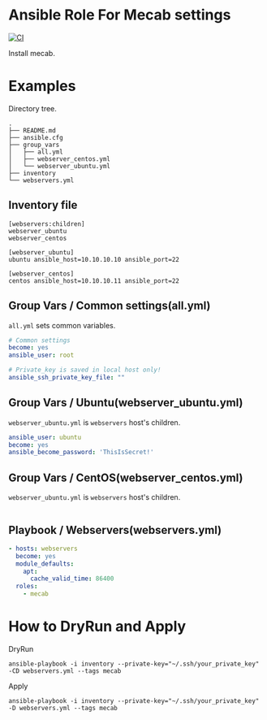 # Ansible Role For Mecab settings

[![CI](https://github.com/Asya-kawai/ansible-role-mecab/actions/workflows/ci.yml/badge.svg)](https://github.com/Asya-kawai/ansible-role-mecab/actions/workflows?query=workflow%3ACI)

Install mecab.

# Examples

Directory tree.

```
.
├── README.md
├── ansible.cfg
├── group_vars
│   ├── all.yml
│   ├── webserver_centos.yml
│   └── webserver_ubuntu.yml
├── inventory
└── webservers.yml
```

## Inventory file

```
[webservers:children]
webserver_ubuntu
webserver_centos

[webserver_ubuntu]
ubuntu ansible_host=10.10.10.10 ansible_port=22

[webserver_centos]
centos ansible_host=10.10.10.11 ansible_port=22
```

## Group Vars / Common settings(all.yml)

`all.yml` sets common variables.

```yaml
# Common settings
become: yes
ansible_user: root

# Private_key is saved in local host only!
ansible_ssh_private_key_file: ""
```

## Group Vars / Ubuntu(webserver_ubuntu.yml)

`webserver_ubuntu.yml` is `webservers` host's children.

```yaml
ansible_user: ubuntu
become: yes
ansible_become_password: 'ThisIsSecret!'
```

## Group Vars / CentOS(webserver_centos.yml)

`webserver_ubuntu.yml` is `webservers` host's children.

```yaml
```

## Playbook / Webservers(webservers.yml)

```yaml
- hosts: webservers
  become: yes
  module_defaults:
    apt:
      cache_valid_time: 86400
  roles:
    - mecab
```

# How to DryRun and Apply

DryRun

```
ansible-playbook -i inventory --private-key="~/.ssh/your_private_key" -CD webservers.yml --tags mecab
```

Apply

```
ansible-playbook -i inventory --private-key="~/.ssh/your_private_key" -D webservers.yml --tags mecab
```
